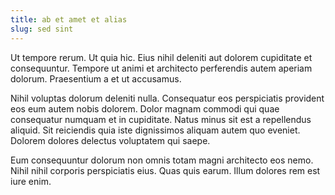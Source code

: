 ```yaml
---
title: ab et amet et alias
slug: sed sint
---
```


Ut tempore rerum. Ut quia hic. Eius nihil deleniti aut dolorem cupiditate et consequuntur. Tempore ut animi et architecto perferendis autem aperiam dolorum. Praesentium a et ut accusamus.

Nihil voluptas dolorum deleniti nulla. Consequatur eos perspiciatis provident eos eum autem nobis dolorem. Dolor magnam commodi qui quae consequatur numquam et in cupiditate. Natus minus sit est a repellendus aliquid. Sit reiciendis quia iste dignissimos aliquam autem quo eveniet. Dolorem dolores delectus voluptatem qui saepe.

Eum consequuntur dolorum non omnis totam magni architecto eos nemo. Nihil nihil corporis perspiciatis eius. Quas quis earum. Illum dolores rem est iure enim.

